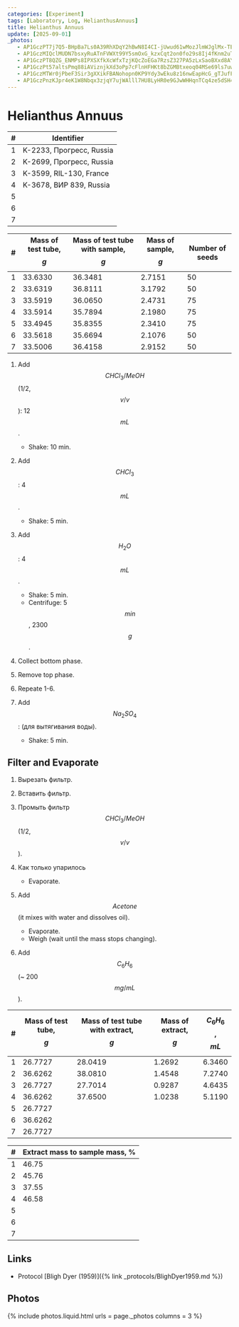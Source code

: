```yaml
---
categories: [Experiment]
tags: [Laboratory, Log, HelianthusAnnuus]
title: Helianthus Annuus
update: [2025-09-01]
_photos:
   - AP1GczPT7j7Q5-BHpBa7Ls0A39RhXDqY2hBwN8I4CI-jUwud61wMozJlmWJglMx-TEVcux89Xd5hMj3ODmPJc8i2q_JOZN6xL9URtdu7StWZWKhxZVbZjLqqEdsFfAToqOZvEfJNd0ByS-T8G2uBZ_e-DUYaUQ
   - AP1GczMIQclMUDN7bsxyRuATnFVWXt99Y5smOxG_kzxCqt2on0fo29s8Ij4fKnm2uTr_mieQSOgbVkTFthLzhwqA4xqEzyvgPH_1L1Zv78sfO_Zn11FOpN-vxluGtRDBU8CPxTb3hC90SLiNEps0mB3wMYwWoQ
   - AP1GczPT8QZG_ENMPs8IPXSXfkXcWfxTzjKQcZoEGa7RzsZ327PA5zLxSaoBXxd8AYxa3Yre5Wn2WMAHo_OdDzReMZMy0M1zUgmLJPWLfznmr88atW7ZCbWgbsY-fo0YKQ23bc28CKH7EywIHdTC3Q8lsFu0FA
   - AP1GczPt57altsPmq88iAViznjkXd3oPp7cFlnHFHKt8bZGMBtxeoq04MSe69ls7uwJqE_k3L4crGNVwUz8AnxKaQ5O4DK_2I3PV77y-Y2zXotMxMbfo-N6hDVd8OQUJQxEWGE40AHi1pSLHXMxoUbjRZFrILg
   - AP1GczMTWr0jPbeF3Sir3gXXikFBANohopn0KP9Ydy3wEku8z16nwEapHcG_gTJufFp6mxxGonnFfp2h93Y4A8UazrzAYPkArYyMBfH__Spc9KDAHtsX49ipApG7ldMnLH4bf94ThPRTMpA4eOBVXTd-I-Ms2w
   - AP1GczPnzKJpr4eK1W8Nbqx3zjqY7ujWAlll7HU8LyHR0e9GJwWHHqnTCq4ze5dSH45dlb9Yl2j8Go6bmuEGHnyB4ZKyhlbRDHWOVg31WH7vt5z8J-qhT-Ewyx51mKm-fiAuiA2tfB3h6lvtL97M15bOncRHTg
---
```


# Helianthus Annuus

| #   | Identifier               |
| --- | ------------------------ |
| 1   | K-2233, Прогресс, Russia |
| 2   | K-2699, Прогресс, Russia |
| 3   | K-3599, RIL-130, France  |
| 4   | K-3678, ВИР 839, Russia  |
| 5   |                          |
| 6   |                          |
| 7   |                          |

| #   | Mass of test tube, $$g$$ | Mass of test tube with sample, $$g$$ | Mass of sample, $$g$$ | Number of seeds |
| --- | ------------------------ | ------------------------------------ | --------------------- | --------------- |
| 1   | 33.6330                  | 36.3481                              | 2.7151                | 50              |
| 2   | 33.6319                  | 36.8111                              | 3.1792                | 50              |
| 3   | 33.5919                  | 36.0650                              | 2.4731                | 75              |
| 4   | 33.5914                  | 35.7894                              | 2.1980                | 75              |
| 5   | 33.4945                  | 35.8355                              | 2.3410                | 75              |
| 6   | 33.5618                  | 35.6694                              | 2.1076                | 50              |
| 7   | 33.5006                  | 36.4158                              | 2.9152                | 50              |

1. Add $$CHCl_3/MeOH$$ (1/2, $$v/v$$): 12 $$mL$$.
   * Shake: 10 min.
2. Add $$CHCl_3$$: 4 $$mL$$.
   * Shake: 5 min.
3. Add $$H_2O$$: 4 $$mL$$.
   * Shake: 5 min.
   * Centrifuge: 5 $$min$$, 2300 $$g$$.
4. Collect bottom phase.
5. Remove top phase.
6. Repeate 1-6.

7. Add $$Na_2SO_4$$:  (для вытягивания воды).
   * Shake: 5 min.

## Filter and  Evaporate 

1. Вырезать фильтр.
2. Вставить фильтр.
3. Промыть фильтр $$CHCl_3/MeOH$$ (1/2, $$v/v$$).

1. Как только упарилось
   * Evaporate.
2. Add $$Acetone$$ (it mixes with water and dissolves oil).
   * Evaporate.
   * Weigh (wait until the mass stops changing).
3. Add $$C_6H_6$$ (~ 200 $$mg/mL$$).

| #   | Mass of test tube, $$g$$ | Mass of test tube with extract, $$g$$ | Mass of extract, $$g$$ | $$C_6H_6$$, $$mL$$ |
| --- | ------------------------ | ------------------------------------- | ---------------------- | ------------------ |
| 1   | 26.7727                  | 28.0419                               | 1.2692                 | 6.3460             |
| 2   | 36.6262                  | 38.0810                               | 1.4548                 | 7.2740             |
| 3   | 26.7727                  | 27.7014                               | 0.9287                 | 4.6435             |
| 4   | 36.6262                  | 37.6500                               | 1.0238                 | 5.1190             |
| 5   | 26.7727                  |                                       |                        |                    |
| 6   | 36.6262                  |                                       |                        |                    |
| 7   | 26.7727                  |                                       |                        |                    |

| #   | Extract mass to sample mass, % |
| --- | ------------------------------ |
| 1   | 46.75                          |
| 2   | 45.76                          |
| 3   | 37.55                          |
| 4   | 46.58                          |
| 5   |                                |
| 6   |                                |
| 7   |                                |

## Links

* Protocol [Bligh Dyer (1959)]({% link _protocols/BlighDyer1959.md %})

## Photos

{% include photos.liquid.html urls = page._photos columns = 3 %}
